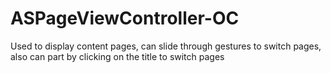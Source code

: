 # ASPageViewController-OC
Used to display content pages, can slide through gestures to switch pages, also can part by clicking on the title to switch pages
